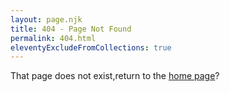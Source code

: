 ```yaml
---
layout: page.njk
title: 404 - Page Not Found
permalink: 404.html
eleventyExcludeFromCollections: true
---
```


That page does not exist,return to the [home page](/)?

